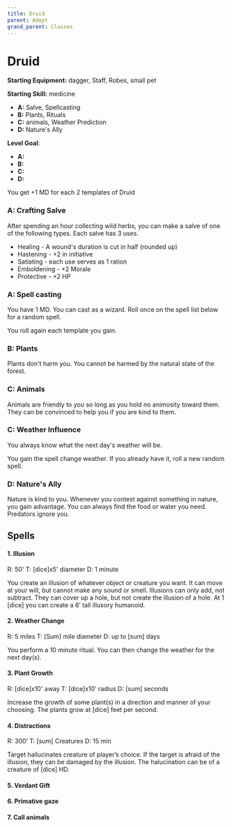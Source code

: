 ```yaml
---
title: Druid
parent: Adept
grand_parent: Classes
---
```


# Druid

**Starting Equipment:** dagger, Staff, Robes, small pet

**Starting Skill:** medicine

+ **A:** Salve, Spellcasting
+ **B:** Plants, Rituals
+ **C:** animals, Weather Prediction
+ **D:** Nature's Ally

**Level Goal**: 

+ **A:** 
+ **B:** 
+ **C:** 
+ **D:** 

You get +1 MD for each 2 templates of Druid

### A: Crafting Salve

After spending an hour collecting wild herbs, you can make a salve of one of
the following types. Each salve has 3 uses.

- Healing - A wound's duration is cut in half (rounded up)
- Hastening - +2 in initiative
- Satiating - each use serves as 1 ration
- Emboldening - +2 Morale
- Protective - +2 HP

### A: Spell casting

You have 1 MD. You can cast as a wizard.
Roll once on the spell list below for a random spell.

You roll again each template you gain.

### B: Plants 

Plants don't harm you. You cannot be harmed by the natural state of the forest. 

### C: Animals

Animals are friendly to you so long as you hold no animosity toward them. They
can be convinced to help you if you are kind to them.

### C: Weather Influence

You always know what the next day's weather will be. 

You gain the spell change weather.
If you already have it, roll a new random spell.

### D: Nature's Ally

Nature is kind to you. Whenever you contest against something in nature, you
gain advantage. You can always find the food or water you need. Predators
ignore you.


## Spells

#### 1. Illusion

R: 50' T: [dice]x5' diameter D: 1 minute

You create an illusion of whatever object or creature you want. It can move at
your will, but cannot make any sound or smell. Illusions can only add, not
subtract. They can cover up a hole, but not create the illusion of a hole. At 1
[dice] you can create a 6’ tall illusory humanoid.

#### 2. Weather Change

R: 5 miles T: [Sum] mile diameter D: up to [sum] days

You perform a 10 minute ritual. You can then change the weather for the next
day(s). 

#### 3. Plant Growth

R: [dice]x10' away T: [dice]x10' radius D: [sum] seconds

Increase the growth of some plant(s) in a direction and manner of your
choosing. The plants grow at [dice] feet per second.

#### 4. Distractions
R: 300’ T: [sum] Creatures D: 15 min

Target hallucinates creature of player’s choice. If the target is afraid of
the illusion, they can be damaged  by the illusion. The halucination can be of
a creature of [dice] HD.

#### 5. Verdant Gift

#### 6. Primative gaze

#### 7. Call animals
